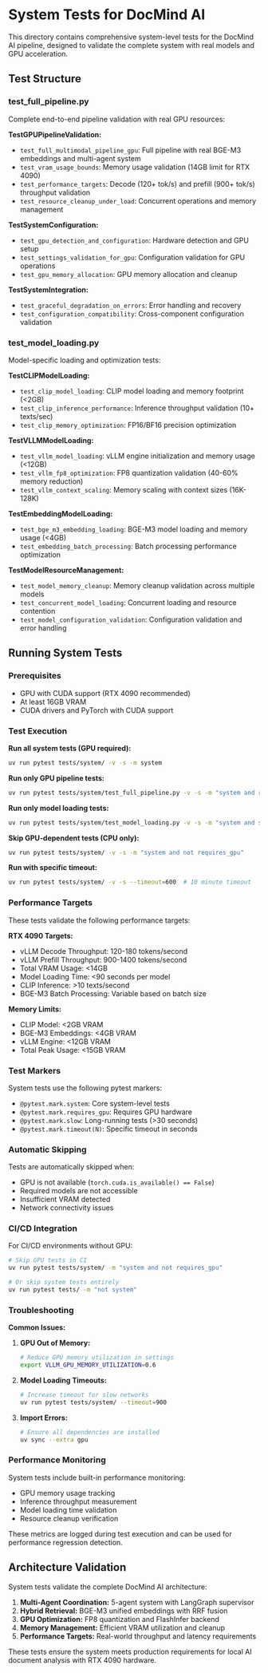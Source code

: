 # System Tests for DocMind AI

This directory contains comprehensive system-level tests for the DocMind AI pipeline, designed to validate the complete system with real models and GPU acceleration.

## Test Structure

### test_full_pipeline.py
Complete end-to-end pipeline validation with real GPU resources:

**TestGPUPipelineValidation:**
- `test_full_multimodal_pipeline_gpu`: Full pipeline with real BGE-M3 embeddings and multi-agent system
- `test_vram_usage_bounds`: Memory usage validation (14GB limit for RTX 4090)
- `test_performance_targets`: Decode (120+ tok/s) and prefill (900+ tok/s) throughput validation
- `test_resource_cleanup_under_load`: Concurrent operations and memory management

**TestSystemConfiguration:**
- `test_gpu_detection_and_configuration`: Hardware detection and GPU setup
- `test_settings_validation_for_gpu`: Configuration validation for GPU operations
- `test_gpu_memory_allocation`: GPU memory allocation and cleanup

**TestSystemIntegration:**
- `test_graceful_degradation_on_errors`: Error handling and recovery
- `test_configuration_compatibility`: Cross-component configuration validation

### test_model_loading.py
Model-specific loading and optimization tests:

**TestCLIPModelLoading:**
- `test_clip_model_loading`: CLIP model loading and memory footprint (<2GB)
- `test_clip_inference_performance`: Inference throughput validation (10+ texts/sec)
- `test_clip_memory_optimization`: FP16/BF16 precision optimization

**TestVLLMModelLoading:**
- `test_vllm_model_loading`: vLLM engine initialization and memory usage (<12GB)
- `test_vllm_fp8_optimization`: FP8 quantization validation (40-60% memory reduction)
- `test_vllm_context_scaling`: Memory scaling with context sizes (16K-128K)

**TestEmbeddingModelLoading:**
- `test_bge_m3_embedding_loading`: BGE-M3 model loading and memory usage (<4GB)
- `test_embedding_batch_processing`: Batch processing performance optimization

**TestModelResourceManagement:**
- `test_model_memory_cleanup`: Memory cleanup validation across multiple models
- `test_concurrent_model_loading`: Concurrent loading and resource contention
- `test_model_configuration_validation`: Configuration validation and error handling

## Running System Tests

### Prerequisites
- GPU with CUDA support (RTX 4090 recommended)
- At least 16GB VRAM
- CUDA drivers and PyTorch with CUDA support

### Test Execution

**Run all system tests (GPU required):**
```bash
uv run pytest tests/system/ -v -s -m system
```

**Run only GPU pipeline tests:**
```bash
uv run pytest tests/system/test_full_pipeline.py -v -s -m "system and requires_gpu"
```

**Run only model loading tests:**
```bash
uv run pytest tests/system/test_model_loading.py -v -s -m "system and slow"
```

**Skip GPU-dependent tests (CPU only):**
```bash
uv run pytest tests/system/ -v -s -m "system and not requires_gpu"
```

**Run with specific timeout:**
```bash
uv run pytest tests/system/ -v -s --timeout=600  # 10 minute timeout
```

### Performance Targets

These tests validate the following performance targets:

**RTX 4090 Targets:**
- vLLM Decode Throughput: 120-180 tokens/second
- vLLM Prefill Throughput: 900-1400 tokens/second
- Total VRAM Usage: <14GB
- Model Loading Time: <90 seconds per model
- CLIP Inference: >10 texts/second
- BGE-M3 Batch Processing: Variable based on batch size

**Memory Limits:**
- CLIP Model: <2GB VRAM
- BGE-M3 Embeddings: <4GB VRAM
- vLLM Engine: <12GB VRAM
- Total Peak Usage: <15GB VRAM

### Test Markers

System tests use the following pytest markers:

- `@pytest.mark.system`: Core system-level tests
- `@pytest.mark.requires_gpu`: Requires GPU hardware
- `@pytest.mark.slow`: Long-running tests (>30 seconds)
- `@pytest.mark.timeout(N)`: Specific timeout in seconds

### Automatic Skipping

Tests are automatically skipped when:
- GPU is not available (`torch.cuda.is_available() == False`)
- Required models are not accessible
- Insufficient VRAM detected
- Network connectivity issues

### CI/CD Integration

For CI/CD environments without GPU:
```bash
# Skip GPU tests in CI
uv run pytest tests/system/ -m "system and not requires_gpu"

# Or skip system tests entirely
uv run pytest tests/ -m "not system"
```

### Troubleshooting

**Common Issues:**

1. **GPU Out of Memory:**
   ```bash
   # Reduce GPU memory utilization in settings
   export VLLM_GPU_MEMORY_UTILIZATION=0.6
   ```

2. **Model Loading Timeouts:**
   ```bash
   # Increase timeout for slow networks
   uv run pytest tests/system/ --timeout=900
   ```

3. **Import Errors:**
   ```bash
   # Ensure all dependencies are installed
   uv sync --extra gpu
   ```

### Performance Monitoring

System tests include built-in performance monitoring:
- GPU memory usage tracking
- Inference throughput measurement
- Model loading time validation
- Resource cleanup verification

These metrics are logged during test execution and can be used for performance regression detection.

## Architecture Validation

System tests validate the complete DocMind AI architecture:

1. **Multi-Agent Coordination:** 5-agent system with LangGraph supervisor
2. **Hybrid Retrieval:** BGE-M3 unified embeddings with RRF fusion
3. **GPU Optimization:** FP8 quantization and FlashInfer backend
4. **Memory Management:** Efficient VRAM utilization and cleanup
5. **Performance Targets:** Real-world throughput and latency requirements

These tests ensure the system meets production requirements for local AI document analysis with RTX 4090 hardware.
